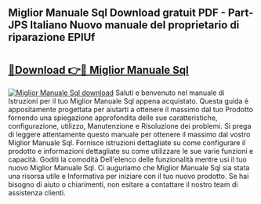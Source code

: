 ## Miglior Manuale Sql Download gratuit PDF - Part-JPS Italiano Nuovo manuale del proprietario di riparazione EPlUf

# <h2><a href="http://dfgqzuo.blite.top/?on=Miglior+Manuale+Sql">🔗Download 👉🔴 Miglior Manuale Sql</a></h2>

[![Miglior Manuale Sql download](https://i.imgur.com/lujVjoI.png)](http://dfgqzuo.blite.top/?on=Miglior+Manuale+Sql)
Saluti e benvenuto nel manuale di Istruzioni per il tuo Miglior Manuale Sql appena acquistato. Questa guida è appositamente progettata per aiutarti a ottenere il massimo dal tuo Prodotto fornendo una spiegazione approfondita delle sue caratteristiche, configurazione, utilizzo, Manutenzione e Risoluzione dei problemi. Si prega di leggere attentamente questo manuale per ottenere il massimo dal vostro Miglior Manuale Sql. Fornisce istruzioni dettagliate su come configurare il prodotto e informazioni dettagliate su come utilizzare le sue varie funzioni e capacità. Goditi la comodità Dell'elenco delle funzionalità mentre usi il tuo nuovo Miglior Manuale Sql. Ci auguriamo che Miglior Manuale Sql sia stata una risorsa utile e Informativa per iniziare con il tuo nuovo prodotto. Se hai bisogno di aiuto o chiarimenti, non esitare a contattare il nostro team di assistenza clienti.
